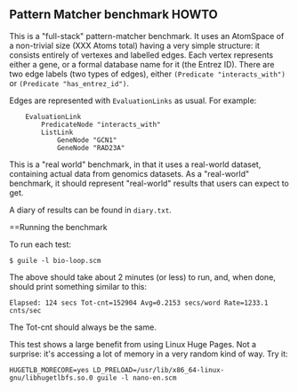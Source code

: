 
Pattern Matcher benchmark HOWTO
-------------------------------
This is a "full-stack" pattern-matcher benchmark. It uses an AtomSpace
of a non-trivial size (XXX Atoms total) having a very simple structure:
it consists entirely of vertexes and labelled edges. Each vertex
represents either a gene, or a formal database name for it (the
Entrez ID).  There are two edge labels (two types of edges), either
`(Predicate "interacts_with")` or `(Predicate "has_entrez_id")`.

Edges are represented with `EvaluationLinks` as usual. For example:
```
	EvaluationLink
		PredicateNode "interacts_with"
		ListLink
			GeneNode "GCN1"
			GeneNode "RAD23A"
```

This is a "real world" benchmark, in that it uses a real-world dataset,
containing actual data from genomics datasets.  As a "real-world"
benchmark, it should represent "real-world" results that users can
expect to get.

A diary of results can be found in `diary.txt`.

==Running the benchmark

To run each test:
```
$ guile -l bio-loop.scm
```
The above should take about 2 minutes (or less) to run, and, when done,
should print something similar to this:

```
Elapsed: 124 secs Tot-cnt=152904 Avg=0.2153 secs/word Rate=1233.1 cnts/sec
```

The Tot-cnt should always be the same.

This test shows a large benefit from using Linux Huge Pages.
Not a surprise: it's accessing a lot of memory in a very random
kind of way.  Try it:
```
HUGETLB_MORECORE=yes LD_PRELOAD=/usr/lib/x86_64-linux-gnu/libhugetlbfs.so.0 guile -l nano-en.scm
```
